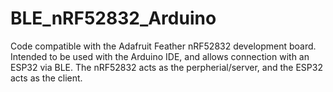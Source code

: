 # BLE_nRF52832_Arduino
Code compatible with the Adafruit Feather nRF52832 development board. Intended to be used with the Arduino IDE, and allows connection with an ESP32 via BLE. The nRF52832 acts as the perpherial/server, and the ESP32 acts as the client.